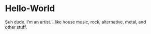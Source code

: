 # Hello-World

Suh dude. I'm an artist.
I like house music,
rock,
alternative,
metal,
and other stuff.
